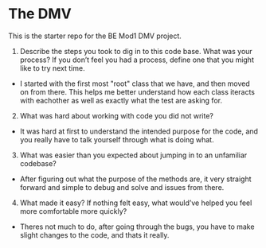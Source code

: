 # The DMV

This is the starter repo for the BE Mod1 DMV project.

 1. Describe the steps you took to dig in to this code base. What was your process? If you don’t feel you had a process, define one that you might like to try next time.

  - I started with the first most "root" class that we have, and then moved on from there. This helps me better understand how each class iteracts with eachother as well as exactly what the test are asking for.

 2. What was hard about working with code you did not write?

  - It was hard at first to understand the intended purpose for the code, and you really have to talk yourself through what is doing what.

 3. What was easier than you expected about jumping in to an unfamiliar codebase?

  - After figuring out what the purpose of the methods are, it very straight forward and simple to debug and solve and issues from there.

 4. What made it easy? If nothing felt easy, what would’ve helped you feel more comfortable more quickly?

  - Theres not much to do, after going through the bugs, you have to make slight changes to the code, and thats it really.
  